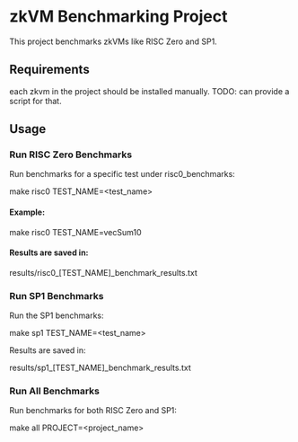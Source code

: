 # zkVM Benchmarking Project

This project benchmarks zkVMs like RISC Zero and SP1.

## Requirements

each zkvm in the project should be installed manually. 
TODO: can provide a script for that.

## Usage
### Run RISC Zero Benchmarks

Run benchmarks for a specific test under risc0_benchmarks:

make risc0 TEST_NAME=<test_name>

#### Example:

make risc0 TEST_NAME=vecSum10

#### Results are saved in:

results/risc0_[TEST_NAME]_benchmark_results.txt

### Run SP1 Benchmarks

Run the SP1 benchmarks:

make sp1 TEST_NAME=<test_name>

Results are saved in:

results/sp1_[TEST_NAME]_benchmark_results.txt

### Run All Benchmarks

Run benchmarks for both RISC Zero and SP1:

make all PROJECT=<project_name>

